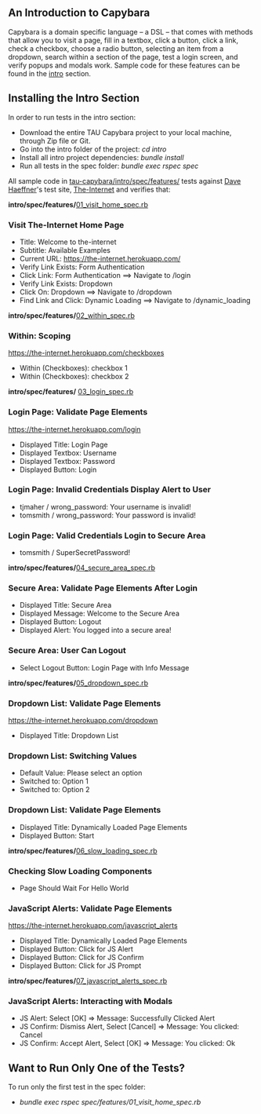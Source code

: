 ## An Introduction to Capybara

Capybara is a domain specific language – a DSL – that comes with methods that allow you to visit a page, fill in a textbox, click a button, click a link, check a checkbox, choose a radio button, selecting an item from a dropdown, search within a section of the page, test a login screen, and verify popups and modals work. Sample code for these features can be found in the [intro](https://github.com/tjmaher/tau-capybara/tree/master/intro) section. 

## Installing the Intro Section

In order to run tests in the intro section:
* Download the entire TAU Capybara project to your local machine, through Zip file or Git. 
* Go into the intro folder of the project: *cd intro* 
* Install all intro project dependencies: *bundle install*
* Run all tests in the spec folder: *bundle exec rspec spec*

All sample code in [tau-capybara/intro/spec/features/](https://github.com/tjmaher/tau-capybara/tree/master/intro/spec/features) tests against [Dave Haeffner](http://davehaeffner.com/)'s test site, [The-Internet](https://the-internet.herokuapp.com/) and verifies that: 

**intro/spec/features/**[01_visit_home_spec.rb](https://github.com/tjmaher/tau-capybara/blob/master/intro/spec/features/01_visit_home_spec.rb)

### Visit The-Internet Home Page
* Title: Welcome to the-internet
* Subtitle: Available Examples
* Current URL: https://the-internet.herokuapp.com/
* Verify Link Exists: Form Authentication
* Click Link: Form Authentication ==> Navigate to /login
* Verify Link Exists: Dropdown
* Click On: Dropdown ==> Navigate to /dropdown
* Find Link and Click: Dynamic Loading ==> Navigate to /dynamic_loading


**intro/spec/features/**[02_within_spec.rb](https://github.com/tjmaher/tau-capybara/blob/master/intro/spec/features/02_within_spec.rb)

### Within: Scoping
https://the-internet.herokuapp.com/checkboxes
* Within (Checkboxes): checkbox 1
* Within (Checkboxes): checkbox 2

**intro/spec/features/** [03_login_spec.rb](https://github.com/tjmaher/tau-capybara/blob/master/intro/spec/features/03_login_spec.rb)

### Login Page: Validate Page Elements
https://the-internet.herokuapp.com/login
* Displayed Title: Login Page
* Displayed Textbox: Username
* Displayed Textbox: Password
* Displayed Button: Login

### Login Page: Invalid Credentials Display Alert to User
* tjmaher / wrong_password: Your username is invalid!
* tomsmith / wrong_password: Your password is invalid!

### Login Page: Valid Credentials Login to Secure Area
* tomsmith / SuperSecretPassword!

**intro/spec/features/**[04_secure_area_spec.rb](https://github.com/tjmaher/tau-capybara/blob/master/intro/spec/features/04_secure_area_spec.rb) 

### Secure Area: Validate Page Elements After Login
* Displayed Title: Secure Area
* Displayed Message: Welcome to the Secure Area
* Displayed Button: Logout
* Displayed Alert: You logged into a secure area!

### Secure Area: User Can Logout
* Select Logout Button: Login Page with Info Message

**intro/spec/features/**[05_dropdown_spec.rb](https://github.com/tjmaher/tau-capybara/blob/master/intro/spec/features/05_dropdown_spec.rb)

### Dropdown List: Validate Page Elements
https://the-internet.herokuapp.com/dropdown
* Displayed Title: Dropdown List

### Dropdown List: Switching Values
* Default Value: Please select an option
* Switched to: Option 1
* Switched to: Option 2

### Dropdown List: Validate Page Elements
* Displayed Title: Dynamically Loaded Page Elements
* Displayed Button: Start

**intro/spec/features/**[06_slow_loading_spec.rb](https://github.com/tjmaher/tau-capybara/blob/master/intro/spec/features/06_slow_loading_spec.rb)
### Checking Slow Loading Components
* Page Should Wait For Hello World

### JavaScript Alerts: Validate Page Elements
https://the-internet.herokuapp.com/javascript_alerts
* Displayed Title: Dynamically Loaded Page Elements
* Displayed Button: Click for JS Alert
* Displayed Button: Click for JS Confirm
* Displayed Button: Click for JS Prompt

**intro/spec/features/**[07_javascript_alerts_spec.rb](https://github.com/tjmaher/tau-capybara/blob/master/intro/spec/features/07_javascript_alerts_spec.rb)

### JavaScript Alerts: Interacting with Modals
* JS Alert: Select [OK] => Message: Successfully Clicked Alert
* JS Confirm: Dismiss Alert, Select [Cancel] => Message: You clicked: Cancel
* JS Confirm: Accept Alert, Select [OK] => Message: You clicked: Ok

## Want to Run Only One of the Tests?
To run only the first test in the spec folder: 
* *bundle exec rspec spec/features/01_visit_home_spec.rb*
